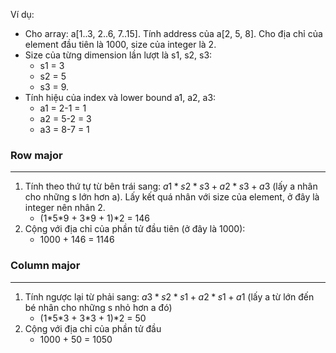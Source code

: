 Ví dụ:
- Cho array: a\[1..3, 2..6, 7..15\]. Tính address của a\[2, 5, 8\]. Cho địa chỉ của element đầu tiên là 1000, size của integer là 2.
- Size của từng dimension lần lượt là s1, s2, s3: 
	- s1 = 3 
	- s2 = 5 
	- s3 = 9.
- Tính hiệu của index và lower bound a1, a2, a3: 
	- a1 = 2-1 = 1
	- a2 = 5-2 = 3
	- a3 = 8-7 = 1

### Row major
___
1. Tính theo thứ tự từ bên trái sang: $a1 * s2 * s3 + a2 * s3 + a3$ (lấy a nhân cho những s lớn hơn a). Lấy kết quá nhân với size của element, ở đây là integer nên nhân 2.
	- (1\*5\*9 + 3\*9 + 1)\*2 = 146
2. Cộng với địa chỉ của phần tử đầu tiên (ở đây là 1000):
	- 1000 + 146 = 1146

### Column major
___
1. Tính ngược lại từ phải sang: $a3*s2*s1+a2*s1+a1$ (lấy a từ lớn đến bé nhân cho những s nhỏ hơn a đó)
	- (1\*5\*3 + 3\*3 + 1)\*2 = 50
2. Cộng với địa chỉ của phần tử đầu
	- 1000 + 50 = 1050
